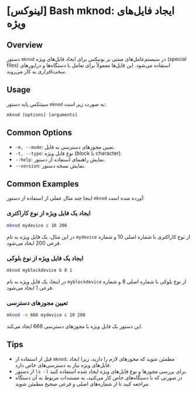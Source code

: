 # [لینوکس] Bash mknod: ایجاد فایل‌های ویژه

## Overview
دستور `mknod` در سیستم‌عامل‌های مبتنی بر یونیکس برای ایجاد فایل‌های ویژه (special files) استفاده می‌شود. این فایل‌ها معمولاً برای تعامل با دستگاه‌ها و درایورهای سخت‌افزاری به کار می‌روند.

## Usage
سینتکس پایه دستور `mknod` به صورت زیر است:

```
mknod [options] [arguments]
```

## Common Options
- `-m, --mode`: تعیین مجوزهای دسترسی به فایل.
- `-t, --type`: نوع فایل ویژه (block یا character).
- `--help`: نمایش راهنمای استفاده از دستور.
- `--version`: نمایش نسخه دستور.

## Common Examples
اینجا چند مثال عملی از استفاده از دستور `mknod` آورده شده است:

### ایجاد یک فایل ویژه از نوع کاراکتری
```bash
mknod mydevice c 10 200
```
در این مثال، یک فایل ویژه به نام `mydevice` از نوع کاراکتری با شماره اصلی 10 و شماره فرعی 200 ایجاد می‌شود.

### ایجاد یک فایل ویژه از نوع بلوکی
```bash
mknod myblockdevice b 8 1
```
در اینجا، یک فایل ویژه به نام `myblockdevice` از نوع بلوکی با شماره اصلی 8 و شماره فرعی 1 ایجاد می‌شود.

### تعیین مجوزهای دسترسی
```bash
mknod -m 666 mydevice c 10 200
```
این دستور یک فایل ویژه با مجوزهای دسترسی 666 ایجاد می‌کند.

## Tips
- قبل از استفاده از `mknod`، مطمئن شوید که مجوزهای لازم را دارید، زیرا ایجاد فایل‌های ویژه نیاز به دسترسی‌های خاص دارد.
- از دستور `ls -l` برای بررسی مجوزها و نوع فایل‌های ویژه ایجاد شده استفاده کنید.
- در صورتی که با دستگاه‌های خاص کار می‌کنید، به مستندات مربوط به آن دستگاه مراجعه کنید تا از شماره‌های اصلی و فرعی صحیح مطمئن شوید.